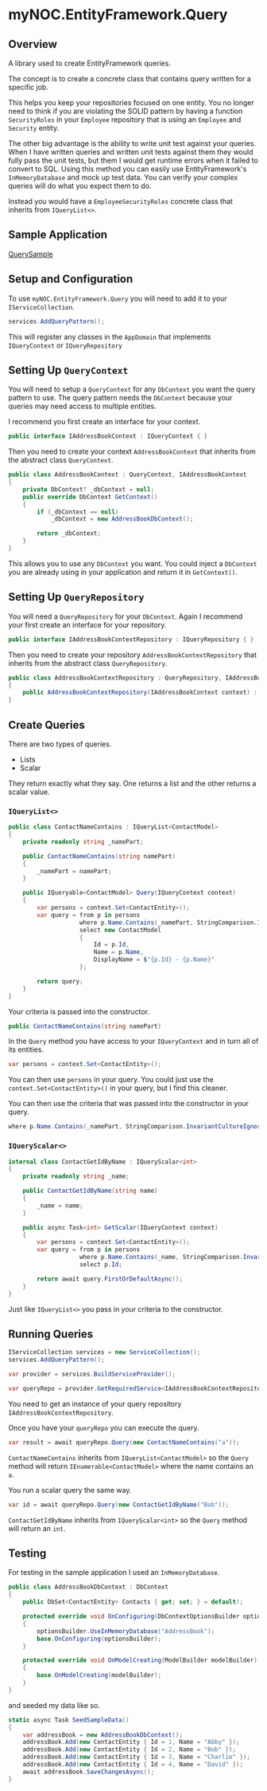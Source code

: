 # myNOC.EntityFramework.Query

## Overview

A library used to create EntityFramework queries.

The concept is to create a concrete class that contains query written for a specific job.  

This helps you keep your repositories focused on one entity.  You no longer need to think if you are violating the SOLID pattern by having a function `SecurityRoles` in your `Employee` repository that is using an `Employee` and `Security` entity.

The other big advantage is the ability to write unit test against your queries.  When I have written queries and written unit tests against them they would fully pass the unit tests, but them I would get runtime errors when it failed to convert to SQL.  Using this method you can easily use EntityFramework's `InMemoryDatabase` and mock up test data.  You can verify your complex queries will do what you expect them to do.

Instead you would have a `EmployeeSecurityRoles` concrete class that inherits from `IQueryList<>`.

## Sample Application

[QuerySample](https://github.com/erenken/queryPattern/tree/main/sample/QuerySample)

## Setup and Configuration

To use `myNOC.EntityFramework.Query` you will need to add it to your `IServiceCollection`.

```csharp
services.AddQueryPattern();
```

This will register any classes in the `AppDomain` that implements `IQueryContext` or `IQueryRepository`

## Setting Up `QueryContext`

You will need to setup a `QueryContext` for any `DbContext` you want the query pattern to use.  The query pattern needs the `DbContext` because your queries may need access to multiple entities.

I recommend you first create an interface for your context.

```csharp
public interface IAddressBookContext : IQueryContext { }
```

Then you need to create your context `AddressBookContext` that inherits from the abstract class `QueryContext`.

```csharp
public class AddressBookContext : QueryContext, IAddressBookContext
{
    private DbContext? _dbContext = null;
    public override DbContext GetContext()
    {
        if (_dbContext == null)
            _dbContext = new AddressBookDbContext();

        return _dbContext;
    }
}
```

This allows you to use any `DbContext` you want.  You could inject a `DbContext` you are already using in your application and return it in `GetContext()`.

## Setting Up `QueryRepository`

You will need a `QueryRepository` for your `DbContext`.  Again I recommend your first create an interface for your repository.  

```csharp
public interface IAddressBookContextRepository : IQueryRepository { }
```

Then you need to create your repository `AddressBookContextRepository` that inherits from the abstract class `QueryRepository`.

```csharp
public class AddressBookContextRepository : QueryRepository, IAddressBookContextRepository
{
    public AddressBookContextRepository(IAddressBookContext context) : base(context) { }
}
```

## Create Queries

There are two types of queries.  

* Lists
* Scalar

They return exactly what they say.  One returns a list and the other returns a scalar value.

### `IQueryList<>`

```csharp
public class ContactNameContains : IQueryList<ContactModel>
{
    private readonly string _namePart;

    public ContactNameContains(string namePart)
    {
        _namePart = namePart;
    }

    public IQueryable<ContactModel> Query(IQueryContext context)
    {
        var persons = context.Set<ContactEntity>();
        var query = from p in persons
                    where p.Name.Contains(_namePart, StringComparison.InvariantCultureIgnoreCase)
                    select new ContactModel
                    {
                        Id = p.Id,
                        Name = p.Name,
                        DisplayName = $"{p.Id} - {p.Name}"
                    };

        return query;
    }
}
```

Your criteria is passed into the constructor.

```csharp
public ContactNameContains(string namePart)
```

In the `Query` method you have access to your `IQueryContext` and in turn all of its entities.

```csharp
var persons = context.Set<ContactEntity>();
```

You can then use `persons` in your query.  You could just use the `context.Set<ContactEntity>()` in your query, but I find this cleaner.

You can then use the criteria that was passed into the constructor in your query.  
 
```csharp
where p.Name.Contains(_namePart, StringComparison.InvariantCultureIgnoreCase)
```

### `IQueryScalar<>`

```csharp
internal class ContactGetIdByName : IQueryScalar<int>
{
    private readonly string _name;

    public ContactGetIdByName(string name)
    {
        _name = name;
    }

    public async Task<int> GetScalar(IQueryContext context)
    {
        var persons = context.Set<ContactEntity>();
        var query = from p in persons
                    where p.Name.Contains(_name, StringComparison.InvariantCultureIgnoreCase)
                    select p.Id;

        return await query.FirstOrDefaultAsync();
    }
}
```

Just like `IQueryList<>` you pass in your criteria to the constructor.

## Running Queries

```csharp
IServiceCollection services = new ServiceCollection();
services.AddQueryPattern();

var provider = services.BuildServiceProvider();

var queryRepo = provider.GetRequiredService<IAddressBookContextRepository>();
```

You need to get an instance of your query repository `IAddressBookContextRepository`.

Once you have your `queryRepo` you can execute the query.

```csharp
var result = await queryRepo.Query(new ContactNameContains("a"));
```

`ContactNameContains` inherits from `IQueryList<ContactModel>` so the `Query` method will return `IEnumerable<ContactModel>` where the name contains an `a`.  

You run a scalar query the same way.

```csharp
var id = await queryRepo.Query(new ContactGetIdByName("Bob"));
```

`ContactGetIdByName` inherits from `IQueryScalar<int>` so the `Query` method will return an `int`.

## Testing

For testing in the sample application I used an `InMemoryDatabase`.

```csharp
public class AddressBookDbContext : DbContext
{
    public DbSet<ContactEntity> Contacts { get; set; } = default!;

    protected override void OnConfiguring(DbContextOptionsBuilder optionsBuilder)
    {
        optionsBuilder.UseInMemoryDatabase("AddressBook");
        base.OnConfiguring(optionsBuilder);
    }

    protected override void OnModelCreating(ModelBuilder modelBuilder)
    {
        base.OnModelCreating(modelBuilder);
    }
}
```

and seeded my data like so.

```csharp
static async Task SeedSampleData()
{
	var addressBook = new AddressBookDbContext();
	addressBook.Add(new ContactEntity { Id = 1, Name = "Abby" });
	addressBook.Add(new ContactEntity { Id = 2, Name = "Bob" });
	addressBook.Add(new ContactEntity { Id = 3, Name = "Charlie" });
	addressBook.Add(new ContactEntity { Id = 4, Name = "David" });
	await addressBook.SaveChangesAsync();
}
```
